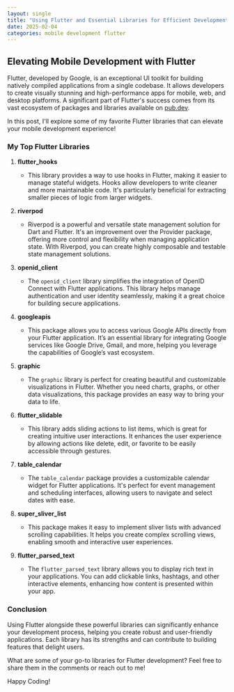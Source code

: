 ```yaml
---
layout: single
title: "Using Flutter and Essential Libraries for Efficient Development"
date: 2025-02-04
categories: mobile development flutter
---
```


## Elevating Mobile Development with Flutter

Flutter, developed by Google, is an exceptional UI toolkit for building natively compiled applications from a single codebase. It allows developers to create visually stunning and high-performance apps for mobile, web, and desktop platforms. A significant part of Flutter's success comes from its vast ecosystem of packages and libraries available on [pub.dev](https://pub.dev).

In this post, I'll explore some of my favorite Flutter libraries that can elevate your mobile development experience!

### My Top Flutter Libraries

1. **flutter_hooks**
   - This library provides a way to use hooks in Flutter, making it easier to manage stateful widgets. Hooks allow developers to write cleaner and more maintainable code. It's particularly beneficial for extracting smaller pieces of logic from larger widgets.

2. **riverpod**
   - Riverpod is a powerful and versatile state management solution for Dart and Flutter. It's an improvement over the Provider package, offering more control and flexibility when managing application state. With Riverpod, you can create highly composable and testable state management solutions.

3. **openid_client**
   - The `openid_client` library simplifies the integration of OpenID Connect with Flutter applications. This library helps manage authentication and user identity seamlessly, making it a great choice for building secure applications.

4. **googleapis**
   - This package allows you to access various Google APIs directly from your Flutter application. It’s an essential library for integrating Google services like Google Drive, Gmail, and more, helping you leverage the capabilities of Google’s vast ecosystem.

5. **graphic**
   - The `graphic` library is perfect for creating beautiful and customizable visualizations in Flutter. Whether you need charts, graphs, or other data visualizations, this package provides an easy way to bring your data to life.

6. **flutter_slidable**
   - This library adds sliding actions to list items, which is great for creating intuitive user interactions. It enhances the user experience by allowing actions like delete, edit, or favorite to be easily accessible through gestures.

7. **table_calendar**
   - The `table_calendar` package provides a customizable calendar widget for Flutter applications. It's perfect for event management and scheduling interfaces, allowing users to navigate and select dates with ease.

8. **super_sliver_list**
   - This package makes it easy to implement sliver lists with advanced scrolling capabilities. It helps you create complex scrolling views, enabling smooth and interactive user experiences.

9. **flutter_parsed_text**
   - The `flutter_parsed_text` library allows you to display rich text in your applications. You can add clickable links, hashtags, and other interactive elements, enhancing how content is presented within your app.

### Conclusion

Using Flutter alongside these powerful libraries can significantly enhance your development process, helping you create robust and user-friendly applications. Each library has its strengths and can contribute to building features that delight users.

What are some of your go-to libraries for Flutter development? Feel free to share them in the comments or reach out to me!

Happy Coding!